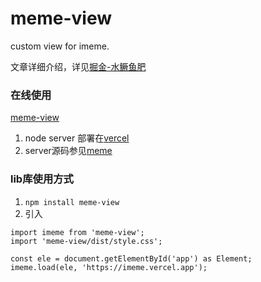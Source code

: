 # meme-view
custom view for imeme.

文章详细介绍，详见[掘金-水鳜鱼肥](https://juejin.cn/post/7018395454962401288)

### 在线使用

[meme-view](https://fuchunhui.github.io/meme-view/)

1. node server 部署在[vercel](https://vercel.com/)
2. server源码参见[meme](https://github.com/fuchunhui/meme)

### lib库使用方式
1. `npm install meme-view`
2. 引入

```
import imeme from 'meme-view';
import 'meme-view/dist/style.css';

const ele = document.getElementById('app') as Element;
imeme.load(ele, 'https://imeme.vercel.app');

```
